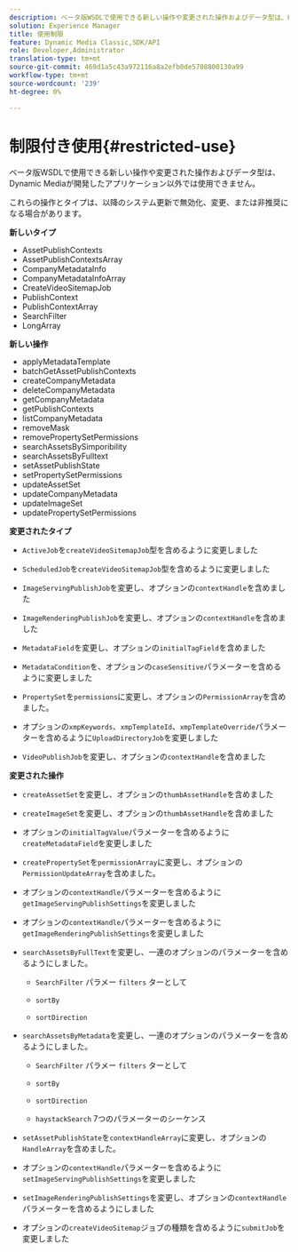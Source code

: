 ```yaml
---
description: ベータ版WSDLで使用できる新しい操作や変更された操作およびデータ型は、Dynamic Mediaが開発したアプリケーション以外では使用できません。
solution: Experience Manager
title: 使用制限
feature: Dynamic Media Classic,SDK/API
role: Developer,Administrator
translation-type: tm+mt
source-git-commit: 469d1a5c43a972116a8a2efb0de5708800130a99
workflow-type: tm+mt
source-wordcount: '239'
ht-degree: 0%

---
```



# 制限付き使用{#restricted-use}

ベータ版WSDLで使用できる新しい操作や変更された操作およびデータ型は、Dynamic Mediaが開発したアプリケーション以外では使用できません。

これらの操作とタイプは、以降のシステム更新で無効化、変更、または非推奨になる場合があります。

**新しいタイプ**

* AssetPublishContexts
* AssetPublishContextsArray
* CompanyMetadataInfo
* CompanyMetadataInfoArray
* CreateVideoSitemapJob
* PublishContext
* PublishContextArray
* SearchFilter
* LongArray

**新しい操作**

* applyMetadataTemplate
* batchGetAssetPublishContexts
* createCompanyMetadata
* deleteCompanyMetadata
* getCompanyMetadata
* getPublishContexts
* listCompanyMetadata
* removeMask
* removePropertySetPermissions
* searchAssetsBySimporibility
* searchAssetsByFulltext
* setAssetPublishState
* setPropertySetPermissions
* updateAssetSet
* updateCompanyMetadata
* updateImageSet
* updatePropertySetPermissions

**変更されたタイプ**

* `ActiveJob`を`createVideoSitemapJob`型を含めるように変更しました

* `ScheduledJob`を`createVideoSitemapJob`型を含めるように変更しました

* `ImageServingPublishJob`を変更し、オプションの`contextHandle`を含めました

* `ImageRenderingPublishJob`を変更し、オプションの`contextHandle`を含めました

* `MetadataField`を変更し、オプションの`initialTagField`を含めました

* `MetadataCondition`を、オプションの`caseSensitive`パラメーターを含めるように変更しました

* `PropertySet`を`permissions`に変更し、オプションの`PermissionArray`を含めました。

* オプションの`xmpKeywords`、`xmpTemplateId`、`xmpTemplateOverride`パラメーターを含めるように`UploadDirectoryJob`を変更しました

* `VideoPublishJob`を変更し、オプションの`contextHandle`を含めました

**変更された操作**

* `createAssetSet`を変更し、オプションの`thumbAssetHandle`を含めました

* `createImageSet`を変更し、オプションの`thumbAssetHandle`を含めました

* オプションの`initialTagValue`パラメーターを含めるように`createMetadataField`を変更しました

* `createPropertySet`を`permissionArray`に変更し、オプションの`PermissionUpdateArray`を含めました。

* オプションの`contextHandle`パラメーターを含めるように`getImageServingPublishSettings`を変更しました

* オプションの`contextHandle`パラメーターを含めるように`getImageRenderingPublishSettings`を変更しました

* `searchAssetsByFullText`を変更し、一連のオプションのパラメーターを含めるようにしました。

   * `SearchFilter` パラメー `filters` ターとして

   * `sortBy`
   * `sortDirection`

* `searchAssetsByMetadata`を変更し、一連のオプションのパラメーターを含めるようにしました。

   * `SearchFilter` パラメー `filters` ターとして

   * `sortBy`
   * `sortDirection`
   * `haystackSearch` 7つのパラメーターのシーケンス

* `setAssetPublishState`を`contextHandleArray`に変更し、オプションの`HandleArray`を含めました。

* オプションの`contextHandle`パラメーターを含めるように`setImageServingPublishSettings`を変更しました

* `setImageRenderingPublishSettings`を変更し、オプションの`contextHandle`パラメーターを含めるようにしました

* オプションの`createVideoSitemap`ジョブの種類を含めるように`submitJob`を変更しました


